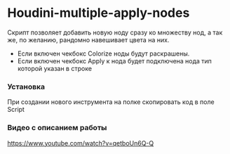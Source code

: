 # Houdini-multiple-apply-nodes

Скрипт позволяет добавить новую ноду сразу ко множеству нод, а так же, по желанию, рандомно навешивает цвета на них.

* Если включен чекбокс Colorize ноды будут раскрашены.
* Если включен чекбокс Apply к нода будет подключена нода тип которой указан в строке 

### Установка ###
При создании нового инструмента на полке скопировать код в поле Script

### Видео с описанием работы ###
https://www.youtube.com/watch?v=qetboUn6Q-Q
